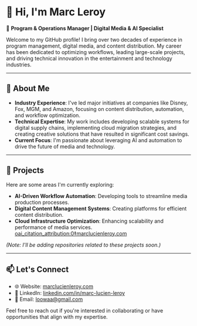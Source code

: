 # 👋 Hi, I'm Marc Leroy

🎯 **Program & Operations Manager | Digital Media & AI Specialist**

Welcome to my GitHub profile! I bring over two decades of experience in program management, digital media, and content distribution. My career has been dedicated to optimizing workflows, leading large-scale projects, and driving technical innovation in the entertainment and technology industries.

---

## 🧠 About Me

- **Industry Experience**: I've led major initiatives at companies like Disney, Fox, MGM, and Amazon, focusing on content distribution, automation, and workflow optimization.
- **Technical Expertise**: My work includes developing scalable systems for digital supply chains, implementing cloud migration strategies, and creating creative solutions that have resulted in significant cost savings.
- **Current Focus**: I'm passionate about leveraging AI and automation to drive the future of media and technology.

---

## 🚀 Projects

Here are some areas I'm currently exploring:

- **AI-Driven Workflow Automation**: Developing tools to streamline media production processes.
- **Digital Content Management Systems**: Creating platforms for efficient content distribution.
- **Cloud Infrastructure Optimization**: Enhancing scalability and performance of media services. [oai_citation_attribution:0‡marclucienleroy.com](https://marclucienleroy.com/?utm_source=chatgpt.com)

*(Note: I'll be adding repositories related to these projects soon.)*

---

## 📫 Let's Connect

- 🌐 Website: [marclucienleroy.com](https://marclucienleroy.com)
- 💼 LinkedIn: [linkedin.com/in/marc-lucien-leroy](https://www.linkedin.com/in/marc-lucien-leroy)
- 📧 Email: loowaa@gmail.com

Feel free to reach out if you're interested in collaborating or have opportunities that align with my expertise.
